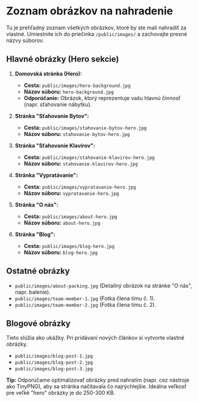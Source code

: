 # Zoznam obrázkov na nahradenie

Tu je prehľadný zoznam všetkých obrázkov, ktoré by ste mali nahradiť za vlastné. Umiestnite ich do priečinka `/public/images/` a zachovajte presné názvy súborov.

## Hlavné obrázky (Hero sekcie)

1.  **Domovská stránka (Hero):**
    *   **Cesta:** `public/images/hero-background.jpg`
    *   **Názov súboru:** `hero-background.jpg`
    *   **Odporúčanie:** Obrázok, ktorý reprezentuje vašu hlavnú činnosť (napr. sťahovanie nábytku).

2.  **Stránka "Sťahovanie Bytov":**
    *   **Cesta:** `public/images/stahovanie-bytov-hero.jpg`
    *   **Názov súboru:** `stahovanie-bytov-hero.jpg`

3.  **Stránka "Sťahovanie Klavírov":**
    *   **Cesta:** `public/images/stahovanie-klavirov-hero.jpg`
    *   **Názov súboru:** `stahovanie-klavirov-hero.jpg`

4.  **Stránka "Vypratávanie":**
    *   **Cesta:** `public/images/vypratavanie-hero.jpg`
    *   **Názov súboru:** `vypratavanie-hero.jpg`

5.  **Stránka "O nás":**
    *   **Cesta:** `public/images/about-hero.jpg`
    *   **Názov súboru:** `about-hero.jpg`

6.  **Stránka "Blog":**
    *   **Cesta:** `public/images/blog-hero.jpg`
    *   **Názov súboru:** `blog-hero.jpg`

## Ostatné obrázky

*   `public/images/about-packing.jpg` (Detailný obrázok na stránke "O nás", napr. balenie).
*   `public/images/team-member-1.jpg` (Fotka člena tímu č. 1).
*   `public/images/team-member-2.jpg` (Fotka člena tímu č. 2).

## Blogové obrázky

Tieto slúžia ako ukážky. Pri pridávaní nových článkov si vytvorte vlastné obrázky.

*   `public/images/blog-post-1.jpg`
*   `public/images/blog-post-2.jpg`
*   `public/images/blog-post-3.jpg`

**Tip:** Odporúčame optimalizovať obrázky pred nahratím (napr. cez nástroje ako TinyPNG), aby sa stránka načítavala čo najrýchlejšie. Ideálna veľkosť pre veľké "hero" obrázky je do 250-300 KB.
